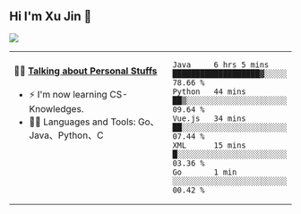 
## Hi I'm Xu Jin 👋
![](https://komarev.com/ghpvc/?username=jiayouxujin&color=brightgreen&label=PROFILE+VIEWS)



<table align="center">
<tr>
<td valign="top" width="60%">

#### 🏋️‍♀️ <a href="https://github.com/jiayouxujin" target="_blank">Talking about Personal Stuffs</a>
<!-- recent_releases starts -->

- ⚡  I'm now learning CS-Knowledges.  
- 🏊‍♂️ Languages and Tools: Go、Java、Python、C
<!-- recent_releases ends -->
</td>
<td>
 
<!--START_SECTION:waka-->
```text
Java     6 hrs 5 mins    ███████████████████▓░░░░░   78.66 % 
Python   44 mins         ██▒░░░░░░░░░░░░░░░░░░░░░░   09.64 % 
Vue.js   34 mins         ██░░░░░░░░░░░░░░░░░░░░░░░   07.44 % 
XML      15 mins         █░░░░░░░░░░░░░░░░░░░░░░░░   03.36 % 
Go       1 min           ░░░░░░░░░░░░░░░░░░░░░░░░░   00.42 % 
```
<!--END_SECTION:waka-->
 
</td>
</tr>
</table>





